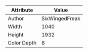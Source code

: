 # 
| Attribute | Value |
| ---  | ---     |
| Author | SixWingedFreak |
| Width | 1040 |
| Height | 1932 |
| Color Depth | 8 |
